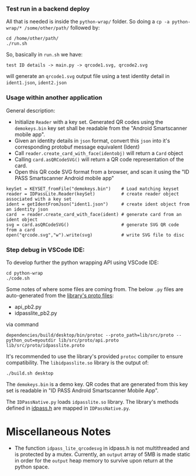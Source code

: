 ### Test run in a backend deploy

All that is needed is inside the `python-wrap/` folder. So doing a `cp -a python-wrap/* /some/other/path/` followed by:

```
cd /home/other/path/
./run.sh
```

So, basically in `run.sh` we have:

```
test ID details -> main.py -> qrcode1.svg, qrcode2.svg
```

will generate an `qrcode1.svg` output file using a test identity detail in `ident1.json`, `ident2.json`


### Usage within another application

General description:

- Initialize `Reader` with a key set. Generated QR codes using the `demokeys.bin` key set shall be readable from the "Android Smartscanner mobile app".
- Given an identity details in `json` format, convert this `json` into it's corresponding protobuf message equivalent (Ident)
- Call `reader.create_card_with_face(identobj)` will return a `Card` object
- Calling `card.asQRCodeSVG()` will return a QR code representation of the card.
- Open this QR code SVG format from a browser, and scan it using the "ID PASS Smartscanner Android mobile app" 

```
keySet = KEYSET_fromFile("demokeys.bin")    # Load matching keyset 
reader = IDPassLite.Reader(keySet)          # create reader object associated with a key set
ident = getIdentFromJson("ident1.json")     # create ident object from an identity json
card  = reader.create_card_with_face(ident) # generate card from an ident object
svg = card.asQRCodeSVG()                    # generate SVG QR code from a card
open("qrcode.svg","w").write(svg)           # write SVG file to disc
```

### Step debug in VSCode IDE:

To develop further the python wrapping API using VSCode IDE:

```
cd python-wrap
./code.sh
```

Some notes of where some files are coming from. The below `.py` files are auto-generated from the [library's proto files](https://github.com/idpass/idpass-lite/tree/python-wrap/lib/src/proto):

- api_pb2.py
- idpasslite_pb2.py

via command 

```
dependencies/build/desktop/bin/protoc --proto_path=lib/src/proto --python_out=myoutdir lib/src/proto/api.proto lib/src/proto/idpasslite.proto
```

It's recommended to use the library's provided `protoc` compiler to ensure compatibility. The `libidpasslite.so` library is the output of:

```
./build.sh desktop
``` 

The `demokeys.bin` is a demo key. QR codes that are generated from this key set is readable in "ID PASS Android Smartscanner Mobile App".

The `IDPassNative.py` loads `idpasslite.so` library. The library's methods defined in [idpass.h](https://github.com/idpass/idpass-lite/blob/python-wrap/lib/src/idpass.h) are mapped in `IDPassNative.py`. 

# Miscellaneous Notes

- The function `idpass_lite_qrcodesvg` in idpass.h is not multithreaded and is protected by a mutex. Currently, an `output` array of 5MB is made static in order for the `output` heap memory to survive upon return at the python space. 
